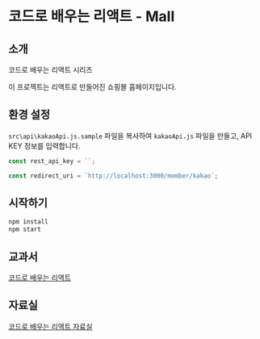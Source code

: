 # 코드로 배우는 리액트 - Mall

## 소개

코드로 배우는 리액트 시리즈

이 프로젝트는 리액트로 만들어진 쇼핑몰 홈페이지입니다.

## 환경 설정

`src\api\kakaoApi.js.sample` 파일을 복사하여 `kakaoApi.js` 파일을 만들고, API KEY 정보를 입력합니다.

```js
const rest_api_key = ``;

const redirect_uri = `http://localhost:3000/member/kakao`;
```

## 시작하기

```bash
npm install
npm start
```

## 교과서

[코드로 배우는 리액트](https://www.yes24.com/Product/Goods/123363647)

## 자료실

[코드로 배우는 리액트 자료실](https://cafe.naver.com/gugucoding)
